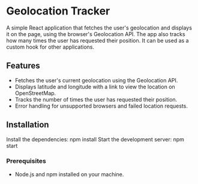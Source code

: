 # Geolocation Tracker

A simple React application that fetches the user's geolocation and displays it on the page, using the browser's Geolocation API. The app also tracks how many times the user has requested their position.
It can be used as a custom hook for other applications.

## Features
- Fetches the user's current geolocation using the Geolocation API.
- Displays latitude and longitude with a link to view the location on OpenStreetMap.
- Tracks the number of times the user has requested their position.
- Error handling for unsupported browsers and failed location requests.

## Installation
Install the dependencies:  npm install
Start the development server:  npm start

### Prerequisites
- Node.js and npm installed on your machine.
